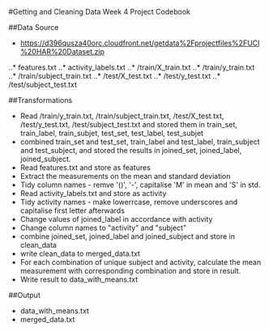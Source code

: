 #Getting and Cleaning Data Week 4 Project Codebook

##Data Source

* https://d396qusza40orc.cloudfront.net/getdata%2Fprojectfiles%2FUCI%20HAR%20Dataset.zip

..* features.txt
..* activity_labels.txt
..* /train/X_train.txt
..* /train/y_train.txt
..* /train/subject_train.txt
..* /test/X_test.txt
..* /test/y_test.txt
..* /test/subject_test.txt

##Transformations

* Read /train/y_train.txt, /train/subject_train.txt, /test/X_test.txt, /test/y_test.txt, /test/subject_test.txt and stored them in train_set, train_label, train_subjet, test_set, test_label, test_subjet
* combined train_set and test_set, train_label and test_label, train_subject and test_subject, and stored the results in joined_set, joined_label, joined_subject.
* Read features.txt and store as features
* Extract the measurements on the mean and standard deviation
* Tidy column names - remve '()', '-', capitalise 'M' in mean and 'S' in std. 
* Read activity_labels.txt and store as activity
* Tidy activity names - make lowerrcase, remove underscores and capitalise first letter afterwards
* Change values of joined_label in accordance with activity
* Change column names to "activity" and "subject"
* combine joined_set, joined_label and joined_subject and store in clean_data
* write clean_data to merged_data.txt
* For each combination of unique subject and activity, calculate the mean measurement with corresponding combination and store in result.
* Write result to data_with_means.txt

##Output

* data_with_means.txt
* merged_data.txt 